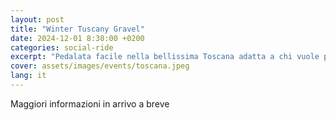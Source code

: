 ```yaml
---
layout: post
title: "Winter Tuscany Gravel"
date: 2024-12-01 8:30:00 +0200
categories: social-ride
excerpt: "Pedalata facile nella bellissima Toscana adatta a chi vuole provare percorsi sterrati in sicurezza"
cover: assets/images/events/toscana.jpeg
lang: it
---
```


Maggiori informazioni in arrivo a breve
